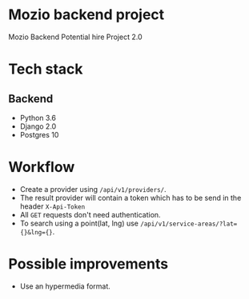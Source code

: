 # Mozio backend project

Mozio Backend Potential hire Project 2.0

# Tech stack

## Backend

- Python 3.6
- Django 2.0
- Postgres 10

# Workflow

- Create a provider using `/api/v1/providers/`.
- The result provider will contain a token which has to be send in the header `X-Api-Token`
- All `GET` requests don't need authentication.
- To search using a point(lat, lng) use `/api/v1/service-areas/?lat={}&lng={}`.

# Possible improvements

- Use an hypermedia format.

